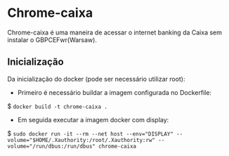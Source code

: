 # Chrome-caixa

Chrome-caixa é uma maneira de acessar o internet banking da Caixa sem instalar o GBPCEFwr(Warsaw).

## Inicialização

Da inicialização do docker (pode ser necessário utilizar root):

- Primeiro é necessário buildar a imagem configurada no Dockerfile:

$ `docker build -t chrome-caixa .`

- Em seguida executar a imagem docker com display:

$ `sudo docker run -it --rm --net host --env="DISPLAY" --volume="$HOME/.Xauthority:/root/.Xauthority:rw" --volume="/run/dbus:/run/dbus" chrome-caixa`
